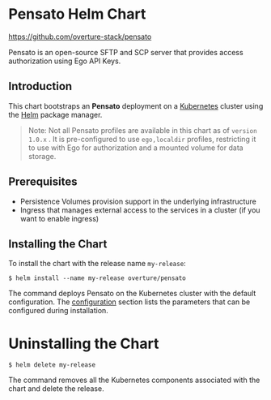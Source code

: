 # Pensato Helm Chart

https://github.com/overture-stack/pensato

Pensato is an open-source SFTP and SCP server that provides access authorization using Ego API Keys.

## Introduction

This chart bootstraps an **Pensato** deployment on a [Kubernetes](https://kubernetes.io) cluster using the [Helm](https://helm.sh) package manager.

> Note: Not all Pensato profiles are available in this chart as of `version 1.0.x` . It is pre-configured to use `ego,localdir` profiles, restricting it to use with Ego for authorization and a mounted volume for data storage.

## Prerequisites

- Persistence Volumes provision support in the underlying infrastructure
- Ingress that manages external access to the services in a cluster (if you want to enable ingress)

## Installing the Chart

To install the chart with the release name `my-release`:

```console
$ helm install --name my-release overture/pensato
```

The command deploys Pensato on the Kubernetes cluster with the default configuration. The [configuration](#configuration) section lists the parameters that can be configured during installation.

# Uninstalling the Chart

```console
$ helm delete my-release
```

The command removes all the Kubernetes components associated with the chart and delete the release.
